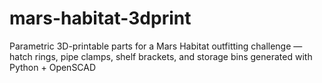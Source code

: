 # mars-habitat-3dprint
Parametric 3D-printable parts for a Mars Habitat outfitting challenge — hatch rings, pipe clamps, shelf brackets, and storage bins generated with Python + OpenSCAD

